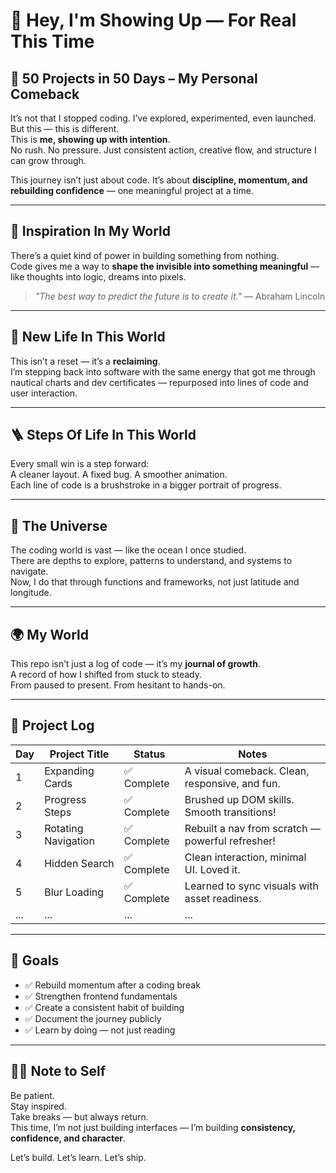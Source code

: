 # 👋 Hey, I'm Showing Up — For Real This Time

## 🎯 50 Projects in 50 Days – My Personal Comeback

It’s not that I stopped coding. I’ve explored, experimented, even launched.  
But this — this is different.  
This is **me, showing up with intention**.  
No rush. No pressure. Just consistent action, creative flow, and structure I can grow through.

This journey isn’t just about code. It’s about **discipline, momentum, and rebuilding confidence** — one meaningful project at a time.

---

## 🌟 Inspiration In My World

There’s a quiet kind of power in building something from nothing.  
Code gives me a way to **shape the invisible into something meaningful** — like thoughts into logic, dreams into pixels.  

> *"The best way to predict the future is to create it."* — Abraham Lincoln

---

## 🌱 New Life In This World

This isn’t a reset — it’s a **reclaiming**.  
I’m stepping back into software with the same energy that got me through nautical charts and dev certificates — repurposed into lines of code and user interaction.

---

## 🪜 Steps Of Life In This World

Every small win is a step forward:  
A cleaner layout. A fixed bug. A smoother animation.  
Each line of code is a brushstroke in a bigger portrait of progress.

---

## 🌌 The Universe

The coding world is vast — like the ocean I once studied.  
There are depths to explore, patterns to understand, and systems to navigate.  
Now, I do that through functions and frameworks, not just latitude and longitude.

---

## 🌍 My World

This repo isn’t just a log of code — it’s my **journal of growth**.  
A record of how I shifted from stuck to steady.  
From paused to present. From hesitant to hands-on.

---

## 📅 Project Log

| Day | Project Title        | Status         | Notes                                               |
|-----|----------------------|----------------|-----------------------------------------------------|
| 1   | Expanding Cards      | ✅ Complete     | A visual comeback. Clean, responsive, and fun.      |
| 2   | Progress Steps       | ✅ Complete     | Brushed up DOM skills. Smooth transitions!          |
| 3   | Rotating Navigation  | ✅ Complete     | Rebuilt a nav from scratch — powerful refresher!    |
| 4   | Hidden Search        | ✅ Complete     | Clean interaction, minimal UI. Loved it.            |
| 5   | Blur Loading         | ✅ Complete     | Learned to sync visuals with asset readiness.       |
| ... | ...                  | ...            | ...                                                 |

---

## 🧠 Goals

- ✅ Rebuild momentum after a coding break  
- ✅ Strengthen frontend fundamentals  
- ✅ Create a consistent habit of building  
- ✅ Document the journey publicly  
- ✅ Learn by doing — not just reading  

---

## ✍🏽 Note to Self

Be patient.  
Stay inspired.  
Take breaks — but always return.  
This time, I’m not just building interfaces — I’m building **consistency, confidence, and character**.

Let’s build. Let’s learn. Let’s ship.
